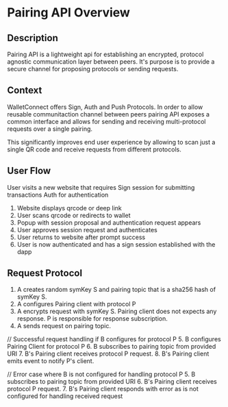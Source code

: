 # Pairing API Overview

## Description

Pairing API is a lightweight api for establishing an encrypted, protocol agnostic communication layer between peers. It's purpose is to provide a secure channel for proposing protocols or sending requests.


## Context

WalletConnect offers Sign, Auth and Push Protocols. In order to allow reusable communitaction channel between peers pairing API exposes a common interface and allows for sending and receiving multi-protocol requests over a single pairing.

This significantly improves end user experience by allowing to scan just a single QR code and receive requests from different protocols.

## User Flow

User visits a new website that requires Sign session for submitting transactions Auth for authentication

1. Website displays qrcode or deep link
2. User scans qrcode or redirects to wallet
3. Popup with session proposal and authentication request appears
3. User approves session request and authenticates
4. User returns to website after prompt success
5. User is now authenticated and has a sign session established with the dapp

## Request Protocol

1. A creates random symKey S and pairing topic that is a sha256 hash of symKey S.
2. A configures Pairing client with protocol P
3. A encrypts request with symKey S. Pairing client does not expects any response. P is responsible for response subscription.
4. A sends request on pairing topic.


// Successful request handling if B configures for protocol P
5. B configures Pairing Client for protocol P
6. B subscribes to pairing topic from provided URI
7. B's Pairing client receives protocol P request.
8. B's Pairing client emits event to notify P's client.

// Error case where B is not configured for handling protocol P
5. B subscribes to pairing topic from provided URI
6. B's Pairing client receives protocol P request.
7. B's Pairing client responds with error as is not configured for handling received request


